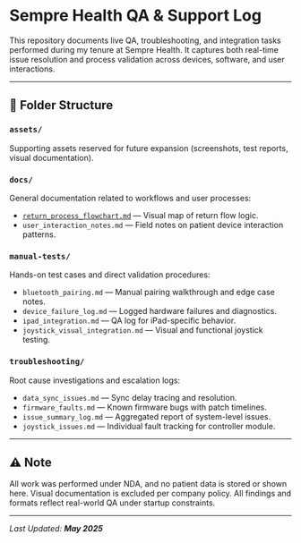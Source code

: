 # Sempre Health QA & Support Log

This repository documents live QA, troubleshooting, and integration tasks performed during my tenure at Sempre Health. It captures both real-time issue resolution and process validation across devices, software, and user interactions.

---

## 📁 Folder Structure

### `assets/`
Supporting assets reserved for future expansion (screenshots, test reports, visual documentation).

### `docs/`
General documentation related to workflows and user processes:
- [`return_process_flowchart.md`](./https://github.com/tnauckunas/sempre-health-qa-support-log/blob/d3957f826b5ad5886178ec607f6f19cef9737b5c/docs/return_process_flowchart.md) — Visual map of return flow logic.
- `user_interaction_notes.md` — Field notes on patient device interaction patterns.

### `manual-tests/`
Hands-on test cases and direct validation procedures:
- `bluetooth_pairing.md` — Manual pairing walkthrough and edge case notes.
- `device_failure_log.md` — Logged hardware failures and diagnostics.
- `ipad_integration.md` — QA log for iPad-specific behavior.
- `joystick_visual_integration.md` — Visual and functional joystick testing.

### `troubleshooting/`
Root cause investigations and escalation logs:
- `data_sync_issues.md` — Sync delay tracing and resolution.
- `firmware_faults.md` — Known firmware bugs with patch timelines.
- `issue_summary_log.md` — Aggregated report of system-level issues.
- `joystick_issues.md` — Individual fault tracking for controller module.

---

## ⚠️ Note

All work was performed under NDA, and no patient data is stored or shown here. Visual documentation is excluded per company policy. All findings and formats reflect real-world QA under startup constraints.

---

_Last Updated: **May 2025**_

